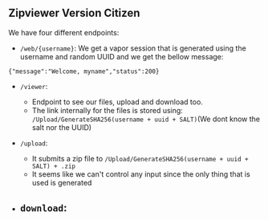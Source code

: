 ## Zipviewer Version Citizen

We have four different endpoints:
- `/web/{username}`: We get a vapor session that is generated using the username and random UUID and we get the bellow message:

```
{"message":"Welcome, myname","status":200}
```

- `/viewer`: 
  - Endpoint to see our files, upload and download too.
  - The link internally for the files is stored using: `/Upload/GenerateSHA256(username + uuid + SALT)`(We dont know the salt nor the UUID)

- `/upload`:
  -  It submits a zip file to `/Upload/GenerateSHA256(username + uuid + SALT) + .zip`
  -  It seems like we can't control any input since the only thing that is used is generated

- `download`:
  -   